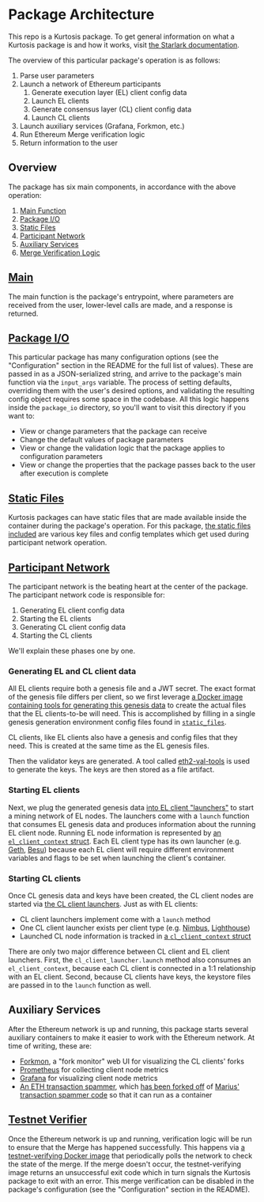 # Package Architecture

This repo is a Kurtosis package. To get general information on what a Kurtosis package is and how it works, visit [the Starlark documentation](https://docs.kurtosis.com/starlark-reference).

The overview of this particular package's operation is as follows:

1. Parse user parameters
1. Launch a network of Ethereum participants
   1. Generate execution layer (EL) client config data
   1. Launch EL clients
   1. Generate consensus layer (CL) client config data
   1. Launch CL clients
1. Launch auxiliary services (Grafana, Forkmon, etc.)
1. Run Ethereum Merge verification logic
1. Return information to the user

## Overview

The package has six main components, in accordance with the above operation:

1. [Main Function][main-function]
1. [Package I/O][package-io]
1. [Static Files][static-files]
1. [Participant Network][participant-network]
1. [Auxiliary Services][auxiliary-services]
1. [Merge Verification Logic][testnet-verifier]

## [Main][main-function]

The main function is the package's entrypoint, where parameters are received from the user, lower-level calls are made, and a response is returned.

## [Package I/O][package-io]

This particular package has many configuration options (see the "Configuration" section in the README for the full list of values). These are passed in as a JSON-serialized string, and arrive to the package's main function via the `input_args` variable. The process of setting defaults, overriding them with the user's desired options, and validating the resulting config object requires some space in the codebase. All this logic happens inside the `package_io` directory, so you'll want to visit this directory if you want to:

- View or change parameters that the package can receive
- Change the default values of package parameters
- View or change the validation logic that the package applies to configuration parameters
- View or change the properties that the package passes back to the user after execution is complete

## [Static Files][static-files]

Kurtosis packages can have static files that are made available inside the container during the package's operation. For this package, [the static files included][static-files] are various key files and config templates which get used during participant network operation.

## [Participant Network][participant-network]

The participant network is the beating heart at the center of the package. The participant network code is responsible for:

1. Generating EL client config data
1. Starting the EL clients
1. Generating CL client config data
1. Starting the CL clients

We'll explain these phases one by one.

### Generating EL and CL client data

All EL clients require both a genesis file and a JWT secret. The exact format of the genesis file differs per client, so we first leverage [a Docker image containing tools for generating this genesis data][ethereum-genesis-generator] to create the actual files that the EL clients-to-be will need. This is accomplished by filling in a single genesis generation environment config files found in [`static_files`](../static_files/genesis-generation-config/el-cl/values.env.tmpl).

CL clients, like EL clients also have a genesis and config files that they need. This is created at the same time as the EL genesis files.

Then the validator keys are generated. A tool called [eth2-val-tools](https://github.com/protolambda/eth2-val-tools) is used to generate the keys. The keys are then stored as a file artifact.

### Starting EL clients

Next, we plug the generated genesis data [into EL client "launchers"](https://github.com/kurtosis-tech/ethereum-package/tree/main/src/participant_network/el) to start a mining network of EL nodes. The launchers come with a `launch` function that consumes EL genesis data and produces information about the running EL client node. Running EL node information is represented by [an `el_client_context` struct](https://github.com/kurtosis-tech/ethereum-package/blob/main/src/participant_network/el/el_client_context.star). Each EL client type has its own launcher (e.g. [Geth](https://github.com/kurtosis-tech/ethereum-package/tree/main/src/participant_network/el/geth), [Besu](https://github.com/kurtosis-tech/ethereum-package/tree/main/src/participant_network/el/besu)) because each EL client will require different environment variables and flags to be set when launching the client's container.

### Starting CL clients

Once CL genesis data and keys have been created, the CL client nodes are started via [the CL client launchers](https://github.com/kurtosis-tech/ethereum-package/tree/main/src/participant_network/cl). Just as with EL clients:

- CL client launchers implement come with a `launch` method
- One CL client launcher exists per client type (e.g. [Nimbus](https://github.com/kurtosis-tech/ethereum-package/tree/main/src/participant_network/cl/nimbus), [Lighthouse](https://github.com/kurtosis-tech/ethereum-package/tree/main/src/participant_network/cl/lighthouse))
- Launched CL node information is tracked in [a `cl_client_context` struct](https://github.com/kurtosis-tech/ethereum-package/blob/main/src/participant_network/cl/cl_client_context.star)

There are only two major difference between CL client and EL client launchers. First, the `cl_client_launcher.launch` method also consumes an `el_client_context`, because each CL client is connected in a 1:1 relationship with an EL client. Second, because CL clients have keys, the keystore files are passed in to the `launch` function as well.

## Auxiliary Services

After the Ethereum network is up and running, this package starts several auxiliary containers to make it easier to work with the Ethereum network. At time of writing, these are:

- [Forkmon](https://github.com/kurtosis-tech/ethereum-package/tree/main/src/forkmon), a "fork monitor" web UI for visualizing the CL clients' forks
- [Prometheus](https://github.com/kurtosis-tech/ethereum-package/tree/main/src/prometheus) for collecting client node metrics
- [Grafana](https://github.com/kurtosis-tech/ethereum-package/tree/main/src/grafana) for visualizing client node metrics
- [An ETH transaction spammer](https://github.com/kurtosis-tech/ethereum-package/tree/main/src/transaction_spammer), which [has been forked off](https://github.com/kurtosis-tech/tx-fuzz) of [Marius' transaction spammer code](https://github.com/MariusVanDerWijden/tx-fuzz) so that it can run as a container

## [Testnet Verifier][testnet-verifier]

Once the Ethereum network is up and running, verification logic will be run to ensure that the Merge has happened successfully. This happens via [a testnet-verifying Docker image](https://github.com/ethereum/merge-testnet-verifier) that periodically polls the network to check the state of the merge. If the merge doesn't occur, the testnet-verifying image returns an unsuccessful exit code which in turn signals the Kurtosis package to exit with an error. This merge verification can be disabled in the package's configuration (see the "Configuration" section in the README).

<!------------------------ Only links below here -------------------------------->

[enclave-context]: https://docs.kurtosistech.com/kurtosis/core-lib-documentation#enclavecontext
[main-function]: https://github.com/kurtosis-tech/ethereum-package/blob/main/main.star#22
[package-io]: https://github.com/kurtosis-tech/ethereum-package/tree/main/src/package_io
[participant-network]: https://github.com/kurtosis-tech/ethereum-package/tree/main/src/participant_network
[ethereum-genesis-generator]: https://github.com/ethpandaops/ethereum-genesis-generator
[static-files]: https://github.com/kurtosis-tech/ethereum-package/tree/main/static_files
[testnet-verifier]: https://github.com/kurtosis-tech/ethereum-package/tree/main/src/testnet_verifier
[auxiliary-services]: #auxiliary-services
